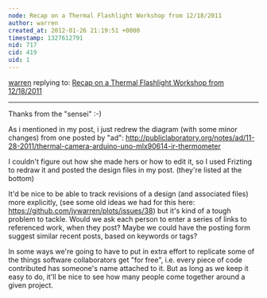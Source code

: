 ```yaml
---
node: Recap on a Thermal Flashlight Workshop from 12/18/2011
author: warren
created_at: 2012-01-26 21:19:51 +0000
timestamp: 1327612791
nid: 717
cid: 419
uid: 1
---
```




[warren](../profile/warren) replying to: [Recap on a Thermal Flashlight Workshop from 12/18/2011](../notes/rjstatic/1-20-2012/recap-thermal-flashlight-workshop-12182011)

----
Thanks from the "sensei" :-)

As i mentioned in my post, i just redrew the diagram (with some minor changes) from one posted by "ad": http://publiclaboratory.org/notes/ad/11-28-2011/thermal-camera-arduino-uno-mlx90614-ir-thermometer

I couldn't figure out how she made hers or how to edit it, so I used Frizting to redraw it and posted the design files in my post. (they're listed at the bottom)

It'd be nice to be able to track revisions of a design (and associated files) more explicitly, (see some old ideas we had for this here: https://github.com/jywarren/plots/issues/38) but it's kind of a tough problem to tackle. Would we ask each person to enter a series of links to referenced work, when they post? Maybe we could have the posting form suggest similar recent posts, based on keywords or tags?

In some ways we're going to have to put in extra effort to replicate some of the things software collaborators get "for free", i.e. every piece of code contributed has someone's name attached to it. But as long as we keep it easy to do, it'll be nice to see how many people come together around a given project.